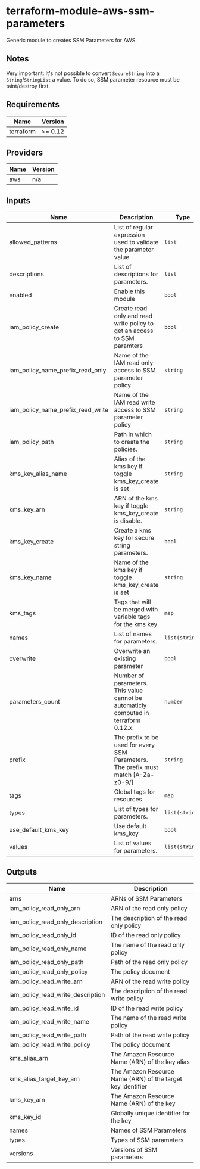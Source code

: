 # terraform-module-aws-ssm-parameters

Generic module to creates SSM Parameters for AWS.

Notes
-----
Very important:
It's not possible to convert `SecureString` into a `String`/`StringList` a value. To do so, SSM parameter resource must be taint/destroy first.

<!-- BEGINNING OF PRE-COMMIT-TERRAFORM DOCS HOOK -->
## Requirements

| Name | Version |
|------|---------|
| terraform | >= 0.12 |

## Providers

| Name | Version |
|------|---------|
| aws | n/a |

## Inputs

| Name | Description | Type | Default | Required |
|------|-------------|------|---------|:--------:|
| allowed\_patterns | List of regular expression used to validate the parameter value. | `list` | `[]` | no |
| descriptions | List of descriptions for parameters. | `list` | `[]` | no |
| enabled | Enable this module | `bool` | `true` | no |
| iam\_policy\_create | Create read only and read write policy to get an access to SSM paramters | `bool` | `false` | no |
| iam\_policy\_name\_prefix\_read\_only | Name of the IAM read only access to SSM parameter policy | `string` | `""` | no |
| iam\_policy\_name\_prefix\_read\_write | Name of the IAM read write access to SSM parameter policy | `string` | `""` | no |
| iam\_policy\_path | Path in which to create the policies. | `string` | `"/"` | no |
| kms\_key\_alias\_name | Alias of the kms key if toggle kms\_key\_create is set | `string` | `""` | no |
| kms\_key\_arn | ARN of the kms key if toggle kms\_key\_create is disable. | `string` | `""` | no |
| kms\_key\_create | Create a kms key for secure string parameters. | `bool` | `false` | no |
| kms\_key\_name | Name of the kms key if toggle kms\_key\_create is set | `string` | `""` | no |
| kms\_tags | Tags that will be merged with variable tags for the kms key | `map` | `{}` | no |
| names | List of names for parameters. | `list(string)` | n/a | yes |
| overwrite | Overwrite an existing parameter | `bool` | `false` | no |
| parameters\_count | Number of parameters. This value cannot be automaticly computed in terraform 0.12.x. | `number` | `0` | no |
| prefix | The prefix to be used for every SSM Parameters. The prefix must match [A-Za-z0-9/] | `string` | n/a | yes |
| tags | Global tags for resources | `map` | `{}` | no |
| types | List of types for parameters. | `list(string)` | n/a | yes |
| use\_default\_kms\_key | Use default kms\_key | `bool` | `false` | no |
| values | List of values for parameters. | `list(string)` | n/a | yes |

## Outputs

| Name | Description |
|------|-------------|
| arns | ARNs of SSM Parameters |
| iam\_policy\_read\_only\_arn | ARN of the read only policy |
| iam\_policy\_read\_only\_description | The description of the read only policy |
| iam\_policy\_read\_only\_id | ID of the read only policy |
| iam\_policy\_read\_only\_name | The name of the read only policy |
| iam\_policy\_read\_only\_path | Path of the read only policy |
| iam\_policy\_read\_only\_policy | The policy document |
| iam\_policy\_read\_write\_arn | ARN of the read write policy |
| iam\_policy\_read\_write\_description | The description of the read write policy |
| iam\_policy\_read\_write\_id | ID of the read write policy |
| iam\_policy\_read\_write\_name | The name of the read write policy |
| iam\_policy\_read\_write\_path | Path of the read write policy |
| iam\_policy\_read\_write\_policy | The policy document |
| kms\_alias\_arn | The Amazon Resource Name (ARN) of the key alias |
| kms\_alias\_target\_key\_arn | The Amazon Resource Name (ARN) of the target key identifier |
| kms\_key\_arn | The Amazon Resource Name (ARN) of the key |
| kms\_key\_id | Globally unique identifier for the key |
| names | Names of SSM Parameters |
| types | Types of SSM parameters |
| versions | Versions of SSM parameters |

<!-- END OF PRE-COMMIT-TERRAFORM DOCS HOOK -->
